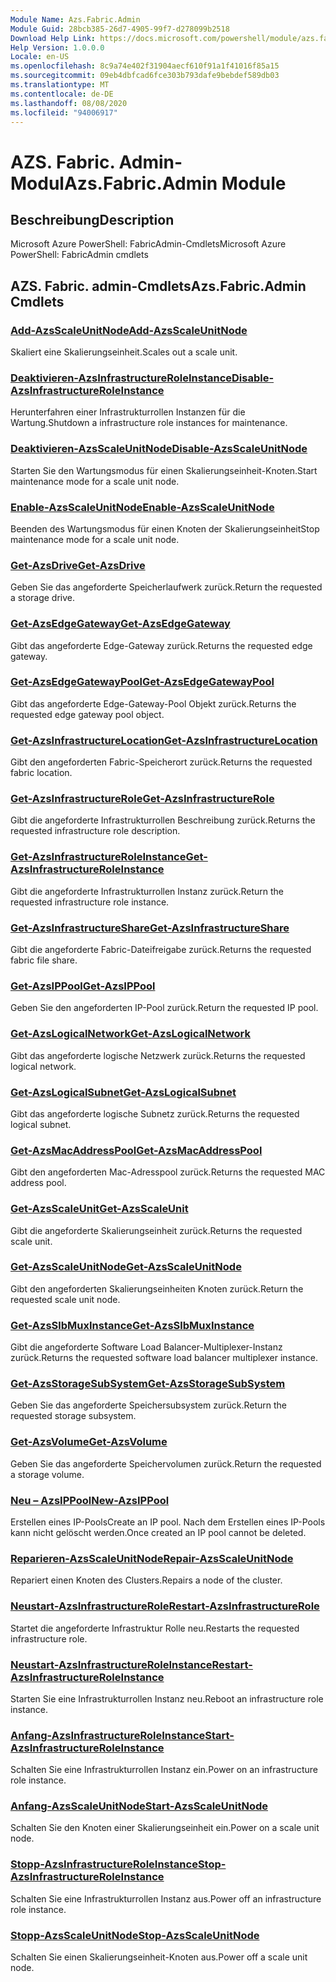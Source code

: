 ```yaml
---
Module Name: Azs.Fabric.Admin
Module Guid: 28bcb385-26d7-4905-99f7-d278099b2518
Download Help Link: https://docs.microsoft.com/powershell/module/azs.fabric.admin
Help Version: 1.0.0.0
Locale: en-US
ms.openlocfilehash: 8c9a74e402f31904aecf610f91a1f41016f85a15
ms.sourcegitcommit: 09eb4dbfcad6fce303b793dafe9bebdef589db03
ms.translationtype: MT
ms.contentlocale: de-DE
ms.lasthandoff: 08/08/2020
ms.locfileid: "94006917"
---
```

# <span data-ttu-id="2ceac-101">AZS. Fabric. Admin-Modul</span><span class="sxs-lookup"><span data-stu-id="2ceac-101">Azs.Fabric.Admin Module</span></span>
## <span data-ttu-id="2ceac-102">Beschreibung</span><span class="sxs-lookup"><span data-stu-id="2ceac-102">Description</span></span>
<span data-ttu-id="2ceac-103">Microsoft Azure PowerShell: FabricAdmin-Cmdlets</span><span class="sxs-lookup"><span data-stu-id="2ceac-103">Microsoft Azure PowerShell: FabricAdmin cmdlets</span></span>

## <span data-ttu-id="2ceac-104">AZS. Fabric. admin-Cmdlets</span><span class="sxs-lookup"><span data-stu-id="2ceac-104">Azs.Fabric.Admin Cmdlets</span></span>
### [<span data-ttu-id="2ceac-105">Add-AzsScaleUnitNode</span><span class="sxs-lookup"><span data-stu-id="2ceac-105">Add-AzsScaleUnitNode</span></span>](Add-AzsScaleUnitNode.md)
<span data-ttu-id="2ceac-106">Skaliert eine Skalierungseinheit.</span><span class="sxs-lookup"><span data-stu-id="2ceac-106">Scales out a scale unit.</span></span>

### [<span data-ttu-id="2ceac-107">Deaktivieren-AzsInfrastructureRoleInstance</span><span class="sxs-lookup"><span data-stu-id="2ceac-107">Disable-AzsInfrastructureRoleInstance</span></span>](Disable-AzsInfrastructureRoleInstance.md)
<span data-ttu-id="2ceac-108">Herunterfahren einer Infrastrukturrollen Instanzen für die Wartung.</span><span class="sxs-lookup"><span data-stu-id="2ceac-108">Shutdown a infrastructure role instances for maintenance.</span></span>

### [<span data-ttu-id="2ceac-109">Deaktivieren-AzsScaleUnitNode</span><span class="sxs-lookup"><span data-stu-id="2ceac-109">Disable-AzsScaleUnitNode</span></span>](Disable-AzsScaleUnitNode.md)
<span data-ttu-id="2ceac-110">Starten Sie den Wartungsmodus für einen Skalierungseinheit-Knoten.</span><span class="sxs-lookup"><span data-stu-id="2ceac-110">Start maintenance mode for a scale unit node.</span></span>

### [<span data-ttu-id="2ceac-111">Enable-AzsScaleUnitNode</span><span class="sxs-lookup"><span data-stu-id="2ceac-111">Enable-AzsScaleUnitNode</span></span>](Enable-AzsScaleUnitNode.md)
<span data-ttu-id="2ceac-112">Beenden des Wartungsmodus für einen Knoten der Skalierungseinheit</span><span class="sxs-lookup"><span data-stu-id="2ceac-112">Stop maintenance mode for a scale unit node.</span></span>

### [<span data-ttu-id="2ceac-113">Get-AzsDrive</span><span class="sxs-lookup"><span data-stu-id="2ceac-113">Get-AzsDrive</span></span>](Get-AzsDrive.md)
<span data-ttu-id="2ceac-114">Geben Sie das angeforderte Speicherlaufwerk zurück.</span><span class="sxs-lookup"><span data-stu-id="2ceac-114">Return the requested a storage drive.</span></span>

### [<span data-ttu-id="2ceac-115">Get-AzsEdgeGateway</span><span class="sxs-lookup"><span data-stu-id="2ceac-115">Get-AzsEdgeGateway</span></span>](Get-AzsEdgeGateway.md)
<span data-ttu-id="2ceac-116">Gibt das angeforderte Edge-Gateway zurück.</span><span class="sxs-lookup"><span data-stu-id="2ceac-116">Returns the requested edge gateway.</span></span>

### [<span data-ttu-id="2ceac-117">Get-AzsEdgeGatewayPool</span><span class="sxs-lookup"><span data-stu-id="2ceac-117">Get-AzsEdgeGatewayPool</span></span>](Get-AzsEdgeGatewayPool.md)
<span data-ttu-id="2ceac-118">Gibt das angeforderte Edge-Gateway-Pool Objekt zurück.</span><span class="sxs-lookup"><span data-stu-id="2ceac-118">Returns the requested edge gateway pool object.</span></span>

### [<span data-ttu-id="2ceac-119">Get-AzsInfrastructureLocation</span><span class="sxs-lookup"><span data-stu-id="2ceac-119">Get-AzsInfrastructureLocation</span></span>](Get-AzsInfrastructureLocation.md)
<span data-ttu-id="2ceac-120">Gibt den angeforderten Fabric-Speicherort zurück.</span><span class="sxs-lookup"><span data-stu-id="2ceac-120">Returns the requested fabric location.</span></span>

### [<span data-ttu-id="2ceac-121">Get-AzsInfrastructureRole</span><span class="sxs-lookup"><span data-stu-id="2ceac-121">Get-AzsInfrastructureRole</span></span>](Get-AzsInfrastructureRole.md)
<span data-ttu-id="2ceac-122">Gibt die angeforderte Infrastrukturrollen Beschreibung zurück.</span><span class="sxs-lookup"><span data-stu-id="2ceac-122">Returns the requested infrastructure role description.</span></span>

### [<span data-ttu-id="2ceac-123">Get-AzsInfrastructureRoleInstance</span><span class="sxs-lookup"><span data-stu-id="2ceac-123">Get-AzsInfrastructureRoleInstance</span></span>](Get-AzsInfrastructureRoleInstance.md)
<span data-ttu-id="2ceac-124">Gibt die angeforderte Infrastrukturrollen Instanz zurück.</span><span class="sxs-lookup"><span data-stu-id="2ceac-124">Return the requested infrastructure role instance.</span></span>

### [<span data-ttu-id="2ceac-125">Get-AzsInfrastructureShare</span><span class="sxs-lookup"><span data-stu-id="2ceac-125">Get-AzsInfrastructureShare</span></span>](Get-AzsInfrastructureShare.md)
<span data-ttu-id="2ceac-126">Gibt die angeforderte Fabric-Dateifreigabe zurück.</span><span class="sxs-lookup"><span data-stu-id="2ceac-126">Returns the requested fabric file share.</span></span>

### [<span data-ttu-id="2ceac-127">Get-AzsIPPool</span><span class="sxs-lookup"><span data-stu-id="2ceac-127">Get-AzsIPPool</span></span>](Get-AzsIPPool.md)
<span data-ttu-id="2ceac-128">Geben Sie den angeforderten IP-Pool zurück.</span><span class="sxs-lookup"><span data-stu-id="2ceac-128">Return the requested IP pool.</span></span>

### [<span data-ttu-id="2ceac-129">Get-AzsLogicalNetwork</span><span class="sxs-lookup"><span data-stu-id="2ceac-129">Get-AzsLogicalNetwork</span></span>](Get-AzsLogicalNetwork.md)
<span data-ttu-id="2ceac-130">Gibt das angeforderte logische Netzwerk zurück.</span><span class="sxs-lookup"><span data-stu-id="2ceac-130">Returns the requested logical network.</span></span>

### [<span data-ttu-id="2ceac-131">Get-AzsLogicalSubnet</span><span class="sxs-lookup"><span data-stu-id="2ceac-131">Get-AzsLogicalSubnet</span></span>](Get-AzsLogicalSubnet.md)
<span data-ttu-id="2ceac-132">Gibt das angeforderte logische Subnetz zurück.</span><span class="sxs-lookup"><span data-stu-id="2ceac-132">Returns the requested logical subnet.</span></span>

### [<span data-ttu-id="2ceac-133">Get-AzsMacAddressPool</span><span class="sxs-lookup"><span data-stu-id="2ceac-133">Get-AzsMacAddressPool</span></span>](Get-AzsMacAddressPool.md)
<span data-ttu-id="2ceac-134">Gibt den angeforderten Mac-Adresspool zurück.</span><span class="sxs-lookup"><span data-stu-id="2ceac-134">Returns the requested MAC address pool.</span></span>

### [<span data-ttu-id="2ceac-135">Get-AzsScaleUnit</span><span class="sxs-lookup"><span data-stu-id="2ceac-135">Get-AzsScaleUnit</span></span>](Get-AzsScaleUnit.md)
<span data-ttu-id="2ceac-136">Gibt die angeforderte Skalierungseinheit zurück.</span><span class="sxs-lookup"><span data-stu-id="2ceac-136">Returns the requested scale unit.</span></span>

### [<span data-ttu-id="2ceac-137">Get-AzsScaleUnitNode</span><span class="sxs-lookup"><span data-stu-id="2ceac-137">Get-AzsScaleUnitNode</span></span>](Get-AzsScaleUnitNode.md)
<span data-ttu-id="2ceac-138">Gibt den angeforderten Skalierungseinheiten Knoten zurück.</span><span class="sxs-lookup"><span data-stu-id="2ceac-138">Return the requested scale unit node.</span></span>

### [<span data-ttu-id="2ceac-139">Get-AzsSlbMuxInstance</span><span class="sxs-lookup"><span data-stu-id="2ceac-139">Get-AzsSlbMuxInstance</span></span>](Get-AzsSlbMuxInstance.md)
<span data-ttu-id="2ceac-140">Gibt die angeforderte Software Load Balancer-Multiplexer-Instanz zurück.</span><span class="sxs-lookup"><span data-stu-id="2ceac-140">Returns the requested software load balancer multiplexer instance.</span></span>

### [<span data-ttu-id="2ceac-141">Get-AzsStorageSubSystem</span><span class="sxs-lookup"><span data-stu-id="2ceac-141">Get-AzsStorageSubSystem</span></span>](Get-AzsStorageSubSystem.md)
<span data-ttu-id="2ceac-142">Geben Sie das angeforderte Speichersubsystem zurück.</span><span class="sxs-lookup"><span data-stu-id="2ceac-142">Return the requested storage subsystem.</span></span>

### [<span data-ttu-id="2ceac-143">Get-AzsVolume</span><span class="sxs-lookup"><span data-stu-id="2ceac-143">Get-AzsVolume</span></span>](Get-AzsVolume.md)
<span data-ttu-id="2ceac-144">Geben Sie das angeforderte Speichervolumen zurück.</span><span class="sxs-lookup"><span data-stu-id="2ceac-144">Return the requested a storage volume.</span></span>

### [<span data-ttu-id="2ceac-145">Neu – AzsIPPool</span><span class="sxs-lookup"><span data-stu-id="2ceac-145">New-AzsIPPool</span></span>](New-AzsIPPool.md)
<span data-ttu-id="2ceac-146">Erstellen eines IP-Pools</span><span class="sxs-lookup"><span data-stu-id="2ceac-146">Create an IP pool.</span></span>
<span data-ttu-id="2ceac-147">Nach dem Erstellen eines IP-Pools kann nicht gelöscht werden.</span><span class="sxs-lookup"><span data-stu-id="2ceac-147">Once created an IP pool cannot be deleted.</span></span>

### [<span data-ttu-id="2ceac-148">Reparieren-AzsScaleUnitNode</span><span class="sxs-lookup"><span data-stu-id="2ceac-148">Repair-AzsScaleUnitNode</span></span>](Repair-AzsScaleUnitNode.md)
<span data-ttu-id="2ceac-149">Repariert einen Knoten des Clusters.</span><span class="sxs-lookup"><span data-stu-id="2ceac-149">Repairs a node of the cluster.</span></span>

### [<span data-ttu-id="2ceac-150">Neustart-AzsInfrastructureRole</span><span class="sxs-lookup"><span data-stu-id="2ceac-150">Restart-AzsInfrastructureRole</span></span>](Restart-AzsInfrastructureRole.md)
<span data-ttu-id="2ceac-151">Startet die angeforderte Infrastruktur Rolle neu.</span><span class="sxs-lookup"><span data-stu-id="2ceac-151">Restarts the requested infrastructure role.</span></span>

### [<span data-ttu-id="2ceac-152">Neustart-AzsInfrastructureRoleInstance</span><span class="sxs-lookup"><span data-stu-id="2ceac-152">Restart-AzsInfrastructureRoleInstance</span></span>](Restart-AzsInfrastructureRoleInstance.md)
<span data-ttu-id="2ceac-153">Starten Sie eine Infrastrukturrollen Instanz neu.</span><span class="sxs-lookup"><span data-stu-id="2ceac-153">Reboot an infrastructure role instance.</span></span>

### [<span data-ttu-id="2ceac-154">Anfang-AzsInfrastructureRoleInstance</span><span class="sxs-lookup"><span data-stu-id="2ceac-154">Start-AzsInfrastructureRoleInstance</span></span>](Start-AzsInfrastructureRoleInstance.md)
<span data-ttu-id="2ceac-155">Schalten Sie eine Infrastrukturrollen Instanz ein.</span><span class="sxs-lookup"><span data-stu-id="2ceac-155">Power on an infrastructure role instance.</span></span>

### [<span data-ttu-id="2ceac-156">Anfang-AzsScaleUnitNode</span><span class="sxs-lookup"><span data-stu-id="2ceac-156">Start-AzsScaleUnitNode</span></span>](Start-AzsScaleUnitNode.md)
<span data-ttu-id="2ceac-157">Schalten Sie den Knoten einer Skalierungseinheit ein.</span><span class="sxs-lookup"><span data-stu-id="2ceac-157">Power on a scale unit node.</span></span>

### [<span data-ttu-id="2ceac-158">Stopp-AzsInfrastructureRoleInstance</span><span class="sxs-lookup"><span data-stu-id="2ceac-158">Stop-AzsInfrastructureRoleInstance</span></span>](Stop-AzsInfrastructureRoleInstance.md)
<span data-ttu-id="2ceac-159">Schalten Sie eine Infrastrukturrollen Instanz aus.</span><span class="sxs-lookup"><span data-stu-id="2ceac-159">Power off an infrastructure role instance.</span></span>

### [<span data-ttu-id="2ceac-160">Stopp-AzsScaleUnitNode</span><span class="sxs-lookup"><span data-stu-id="2ceac-160">Stop-AzsScaleUnitNode</span></span>](Stop-AzsScaleUnitNode.md)
<span data-ttu-id="2ceac-161">Schalten Sie einen Skalierungseinheit-Knoten aus.</span><span class="sxs-lookup"><span data-stu-id="2ceac-161">Power off a scale unit node.</span></span>

